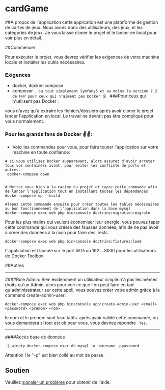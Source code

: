# cardGame

##A propos de l'application
cette application est une plateforme de gestion de cartes de jeux. Nous avons donc des utilisateurs,
des jeux, et les categories de jeux. Je vous laisse cloner le projet et le lancer en local pour voir plus en détail.

##Commencer

Pour exécuter le projet, vous devrez vérifier les exigences de votre machine locale et installer les outils nécéssaires.

### Exigences
- docker, docker-compose
- composer
``, ou tout simplement Symfony5 et au moins la version 7.2 de PHP pour ceux qui n'aiment pas Docker 😜
``
###Pour ceux qui n'utilisent pas Docker :

vous n'avez qu'à extraire les fichiers/dossiers après avoir cloner le projet lancer l'application en local. Le travail ne devrait
pas être compliqué pour vous normalement.


### Pour les grands fans de Docker ✌✌:

- Voici les commandes pour vous, pour faire touner l'application sur votre machine en toute confiance:

```
# si vous utilisez Docker aupparavant, alors assurez d'avoir arreter tous vos containers avant, pour éviter les confliste de ports et autres.. 
 docker-compose down


# Mettez vous bien à la racine du projet et tapez cette commande afin de lancer l'application tout en installant toutes les dépendances
docker-compose up --build

#Tapez cette commande ensuite pour créer toutes les tables nécéssaires au bon fonctionnement de l'application dans la base mysql
docker-compose exec web php bin/console doctrine:migration:migrate
```
Pour les plus malins qui veulent économiser leur energie, vous pouvez taper cette commande qui vous créera des fausses données, afin de ne pas avoir à créer des données à la main pour faire des Tests.
```
docker-compose exec web php bin/console doctrine:fixtures:load
```
L'application est lancée sur le port ```8010``` ou 192....8000 pour les utilisateurs de Docker Toolbox

##Autres
**  **
####Role Admin:
Bien évidemment un utilisateur simple n'a pas les mêmes droits qu'un Admin, alors pour voir ce que l'on peut faire en tant qu'adminisatrateur sur cette appli,
vous pouvez créer votre admin grâce à la command create-admin-user:

```
docker-compose exec web php bin/console app:create-admin-user <email> <password> <prenom> <nom> 
```
le nom et le prenom sont facultatifs. après avoir validé cette commande, on vous demandera si tout est ok pour vous, vous devriez repondre ``` Yes```.

** ** 
####Accès base de données
```
 $ winpty docker-compose exec db mysql -u username -ppassword
```
Attention ! le "-p" est bien collé au mot de passe.
## Soutien

Veuillez 
[signaler un problème](https://github.com/Abdoulaye224/cardGame/issues)
pour obtenir de l'aide.
